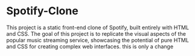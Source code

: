 # Spotify-Clone
This project is a static front-end clone of Spotify, built entirely with HTML and CSS. The goal of this project is to replicate the visual aspects of the popular music streaming service, showcasing the potential of pure HTML and CSS for creating complex web interfaces.
this is only a change